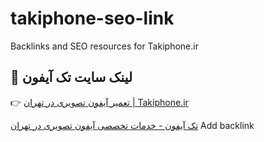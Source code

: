 # takiphone-seo-link
Backlinks and SEO resources for Takiphone.ir
## 📌 لینک سایت تک آیفون

👉 [تعمیر آیفون تصویری در تهران | Takiphone.ir](https://takiphone.ir)

<a href="https://takiphone.ir" target="_blank">تک آیفون - خدمات تخصصی آیفون تصویری در تهران</a>
Add backlink
